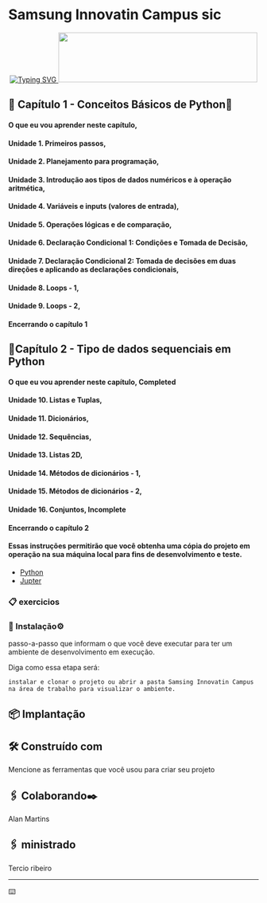 # Samsung Innovatin Campus sic

<div align="center"> 
 <a href="https://git.io/typing-svg">
  <img src="https://readme-typing-svg.demolab.com?font=Fira+Code&weight=700&size=19&duration=4500&pause=694&color=00A1FF&center=verdadeiro&vCenter=verdadeiro&multiline=true&repeat=verdadeiro&width=590&height=152&lines=Samsung Innovatin Campus sic+PYTHON;" alt="Typing SVG" />
 </a>
<img width='400' height='100' src="https://github.com/user-attachments/assets/480dcbb4-cef2-41ea-8dc4-27303433bb46" />

</div>



 
## 🚀 Capítulo 1 - Conceitos Básicos de Python🚀 

#### O que eu vou aprender neste capítulo, 
#### Unidade 1. Primeiros passos, 
#### Unidade 2. Planejamento para programação, 
#### Unidade 3. Introdução aos tipos de dados numéricos e à operação aritmética, 
#### Unidade 4. Variáveis e inputs (valores de entrada), 
#### Unidade 5. Operações lógicas e de comparação, 
#### Unidade 6. Declaração Condicional 1: Condições e Tomada de Decisão,
#### Unidade 7. Declaração Condicional 2: Tomada de decisões em duas direções e aplicando as declarações condicionais, 
#### Unidade 8. Loops - 1, 
#### Unidade 9. Loops - 2, 
#### Encerrando o capítulo 1

## 🚀Capítulo 2 - Tipo de dados sequenciais em Python

#### O que eu vou aprender neste capítulo, Completed
#### Unidade 10. Listas e Tuplas, 
#### Unidade 11. Dicionários, 
#### Unidade 12. Sequências, 
#### Unidade 13. Listas 2D, 
#### Unidade 14. Métodos de dicionários - 1,
#### Unidade 15. Métodos de dicionários - 2, 
#### Unidade 16. Conjuntos, Incomplete
#### Encerrando o capítulo 2
#### Essas instruções permitirão que você obtenha uma cópia do projeto em operação na sua máquina local para fins de desenvolvimento e teste.
 
* [Python](https://www.python.org/)
* [Jupter](https://jupyter.org/)

### 📋 exercicios 



### 🔧 Instalação⚙️

passo-a-passo que informam o que você deve executar para ter um ambiente de desenvolvimento em execução.

Diga como essa etapa será:

```
instalar e clonar o projeto ou abrir a pasta Samsing Innovatin Campus na área de trabalho para visualizar o ambiente.
```


## 📦 Implantação




## 🛠️ Construído com

Mencione as ferramentas que você usou para criar seu projeto



## 🖇️ Colaborando✒️
Alan Martins

## 🖇️ ministrado 
Tercio ribeiro


---
⌨️ 
